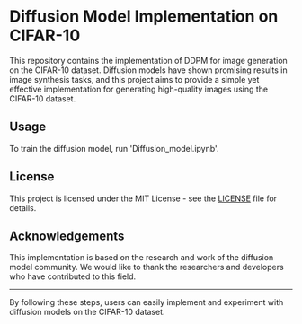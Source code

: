 # Diffusion Model Implementation on CIFAR-10

This repository contains the implementation of DDPM for image generation on the CIFAR-10 dataset. Diffusion models have shown promising results in image synthesis tasks, and this project aims to provide a simple yet effective implementation for generating high-quality images using the CIFAR-10 dataset.


## Usage

To train the diffusion model, run 'Diffusion_model.ipynb'.

## License

This project is licensed under the MIT License - see the [LICENSE](LICENSE) file for details.

## Acknowledgements

This implementation is based on the research and work of the diffusion model community. We would like to thank the researchers and developers who have contributed to this field.

---

By following these steps, users can easily implement and experiment with diffusion models on the CIFAR-10 dataset. 
